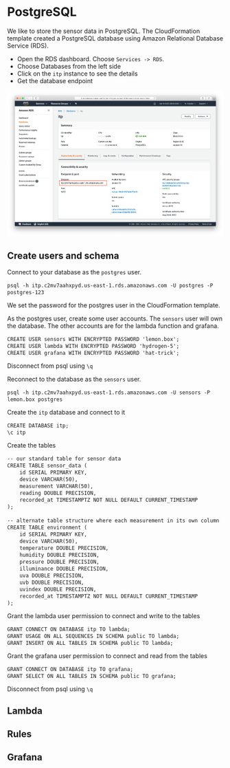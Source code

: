 # PostgreSQL

We like to store the sensor data in PostgreSQL. The CloudFormation template created a PostgreSQL database using Amazon Relational Database Service (RDS). 

 * Open the RDS dashboard. Choose `Services -> RDS`.
 * Choose Databases from the left side
 * Click on the `itp` instance to see the details
 * Get the database endpoint

![](img/rds.png)

## Create users and schema

Connect to your database as the `postgres` user.

    psql -h itp.c2mv7aahxpyd.us-east-1.rds.amazonaws.com -U postgres -P postgres-123

We set the password for the postgres user in the CloudFormation template.

As the postgres user, create some user accounts. The `sensors` user will own the database. The other accounts are for the lambda function and grafana.

    CREATE USER sensors WITH ENCRYPTED PASSWORD 'lemon.box';
    CREATE USER lambda WITH ENCRYPTED PASSWORD 'hydrogen-5';
    CREATE USER grafana WITH ENCRYPTED PASSWORD 'hat-trick';

Disconnect from psql using `\q`

Reconnect to the database as the `sensors` user.

    psql -h itp.c2mv7aahxpyd.us-east-1.rds.amazonaws.com -U sensors -P lemon.box postgres

Create the `itp` database and connect to it

    CREATE DATABASE itp;
    \c itp

Create the tables

    -- our standard table for sensor data
    CREATE TABLE sensor_data (
        id SERIAL PRIMARY KEY,
        device VARCHAR(50),
        measurement VARCHAR(50),
        reading DOUBLE PRECISION,
        recorded_at TIMESTAMPTZ NOT NULL DEFAULT CURRENT_TIMESTAMP
    );

    -- alternate table structure where each measurement in its own column
    CREATE TABLE environment (
        id SERIAL PRIMARY KEY,
        device VARCHAR(50),
        temperature DOUBLE PRECISION,
        humidity DOUBLE PRECISION,
        pressure DOUBLE PRECISION,
        illuminance DOUBLE PRECISION,
        uva DOUBLE PRECISION,
        uvb DOUBLE PRECISION,
        uvindex DOUBLE PRECISION,
        recorded_at TIMESTAMPTZ NOT NULL DEFAULT CURRENT_TIMESTAMP
    );

Grant the lambda user permission to connect and write to the tables

    GRANT CONNECT ON DATABASE itp TO lambda;
    GRANT USAGE ON ALL SEQUENCES IN SCHEMA public TO lambda;
    GRANT INSERT ON ALL TABLES IN SCHEMA public TO lambda;

Grant the grafana user permission to connect and read from the tables

    GRANT CONNECT ON DATABASE itp TO grafana;
    GRANT SELECT ON ALL TABLES IN SCHEMA public TO grafana;

Disconnect from psql using `\q`

## Lambda

## Rules

## Grafana

